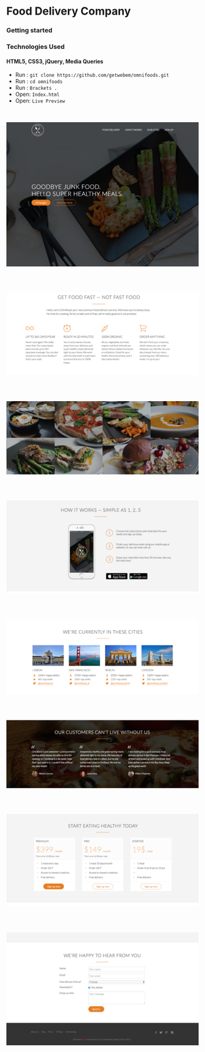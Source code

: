 
# Food Delivery Company
### **Getting started**
### Technologies Used
#### HTML5, CSS3, jQuery, Media Queries
 - Run :  `git clone https://github.com/getwebem/omnifoods.git`
 - Run :  `cd omnifoods`
 - Run :  `Brackets .`
 - Open:  `Index.html`
 - Open:  `Live Preview`  

<br/><br/>
![pic1](https://raw.githubusercontent.com/getwebem/README/master/omni/Screen%20Shot%202017-03-24%20at%2012.25.57.png)
<br/><br/>

<br/><br/>
![pic2](https://raw.githubusercontent.com/getwebem/README/master/omni/Screen%20Shot%202017-03-24%20at%2012.26.06.png)
<br/><br/>

<br/><br/>
![pic3](https://raw.githubusercontent.com/getwebem/README/master/omni/Screen%20Shot%202017-03-24%20at%2012.26.12.png)
<br/><br/>

<br/><br/>
![pic4](https://raw.githubusercontent.com/getwebem/README/master/omni/Screen%20Shot%202017-03-24%20at%2012.26.17.png)
<br/><br/>

<br/><br/>
![pic5](https://raw.githubusercontent.com/getwebem/README/master/omni/Screen%20Shot%202017-03-24%20at%2012.26.25.png)
<br/><br/>

<br/><br/>
![pic6](https://raw.githubusercontent.com/getwebem/README/master/omni/Screen%20Shot%202017-03-24%20at%2012.26.30.png)
<br/><br/>

<br/><br/>
![pic7](https://raw.githubusercontent.com/getwebem/README/master/omni/Screen%20Shot%202017-03-24%20at%2012.26.38.png)
<br/><br/>

<br/><br/>
![pic8](https://raw.githubusercontent.com/getwebem/README/master/omni/Screen%20Shot%202017-03-24%20at%2012.41.45.png)
<br/><br/>